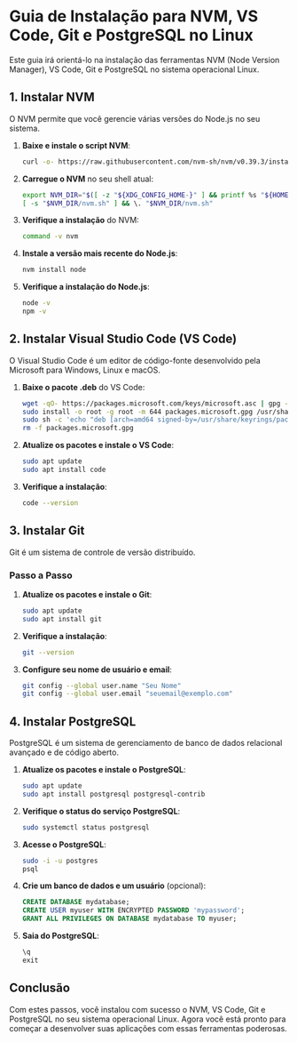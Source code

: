 # Guia de Instalação para NVM, VS Code, Git e PostgreSQL no Linux

Este guia irá orientá-lo na instalação das ferramentas NVM (Node Version Manager), VS Code, Git e PostgreSQL no sistema operacional Linux.

## 1. Instalar NVM

O NVM permite que você gerencie várias versões do Node.js no seu sistema.

1. **Baixe e instale o script NVM**:

    ```bash
    curl -o- https://raw.githubusercontent.com/nvm-sh/nvm/v0.39.3/install.sh | bash
    ```

2. **Carregue o NVM** no seu shell atual:

    ```bash
    export NVM_DIR="$([ -z "${XDG_CONFIG_HOME-}" ] && printf %s "${HOME}/.nvm" || printf %s "${XDG_CONFIG_HOME}/nvm")"
    [ -s "$NVM_DIR/nvm.sh" ] && \. "$NVM_DIR/nvm.sh"
    ```

3. **Verifique a instalação** do NVM:

    ```bash
    command -v nvm
    ```

4. **Instale a versão mais recente do Node.js**:

    ```bash
    nvm install node
    ```

5. **Verifique a instalação do Node.js**:

    ```bash
    node -v
    npm -v
    ```

## 2. Instalar Visual Studio Code (VS Code)

O Visual Studio Code é um editor de código-fonte desenvolvido pela Microsoft para Windows, Linux e macOS.

1. **Baixe o pacote .deb** do VS Code:

    ```bash
    wget -qO- https://packages.microsoft.com/keys/microsoft.asc | gpg --dearmor > packages.microsoft.gpg
    sudo install -o root -g root -m 644 packages.microsoft.gpg /usr/share/keyrings/
    sudo sh -c 'echo "deb [arch=amd64 signed-by=/usr/share/keyrings/packages.microsoft.gpg] https://packages.microsoft.com/repos/vscode stable main" > /etc/apt/sources.list.d/vscode.list'
    rm -f packages.microsoft.gpg
    ```

2. **Atualize os pacotes e instale o VS Code**:

    ```bash
    sudo apt update
    sudo apt install code
    ```

3. **Verifique a instalação**:

    ```bash
    code --version
    ```

## 3. Instalar Git

Git é um sistema de controle de versão distribuído.

### Passo a Passo

1. **Atualize os pacotes e instale o Git**:

    ```bash
    sudo apt update
    sudo apt install git
    ```

2. **Verifique a instalação**:

    ```bash
    git --version
    ```

3. **Configure seu nome de usuário e email**:

    ```bash
    git config --global user.name "Seu Nome"
    git config --global user.email "seuemail@exemplo.com"
    ```

## 4. Instalar PostgreSQL

PostgreSQL é um sistema de gerenciamento de banco de dados relacional avançado e de código aberto.

1. **Atualize os pacotes e instale o PostgreSQL**:

    ```bash
    sudo apt update
    sudo apt install postgresql postgresql-contrib
    ```

2. **Verifique o status do serviço PostgreSQL**:

    ```bash
    sudo systemctl status postgresql
    ```

3. **Acesse o PostgreSQL**:

    ```bash
    sudo -i -u postgres
    psql
    ```

4. **Crie um banco de dados e um usuário** (opcional):

    ```sql
    CREATE DATABASE mydatabase;
    CREATE USER myuser WITH ENCRYPTED PASSWORD 'mypassword';
    GRANT ALL PRIVILEGES ON DATABASE mydatabase TO myuser;
    ```

5. **Saia do PostgreSQL**:

    ```sql
    \q
    exit
    ```

## Conclusão

Com estes passos, você instalou com sucesso o NVM, VS Code, Git e PostgreSQL no seu sistema operacional Linux. Agora você está pronto para começar a desenvolver suas aplicações com essas ferramentas poderosas.
